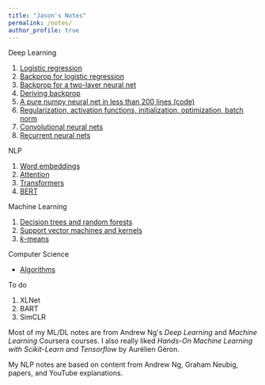 ```yaml
---
title: "Jason's Notes"
permalink: /notes/
author_profile: true
---
```


Deep Learning
1. [Logistic regression](/files/lr.pdf)
2. [Backprop for logistic regression](/files/IMG_3902.JPG)
3. [Backprop for a two-layer neural net](/files/IMG_3903.JPG)
4. [Deriving backprop](/files/deriving_backprop.pdf)
5. [A pure numpy neural net in less than 200 lines (code)](https://github.com/jasonwei20/jasonwei20.github.io/blob/master/code/numpy_neural_net.py)
5. [Regularization, activation functions, initialization, optimization, batch norm](/files/improving_dnns.pdf)
6. [Convolutional neural nets](/files/cnns.pdf)
7. [Recurrent neural nets](/files/rnns.pdf)

NLP
1. [Word embeddings](/files/word_embeddings.pdf)
2. [Attention](/files/attention.pdf)
3. [Transformers](/files/transformers.pdf)
4. [BERT](/files/bert.pdf)

Machine Learning
1. [Decision trees and random forests](/files/IMG_3905.JPG)
2. [Support vector machines and kernels](/files/IMG_3904.JPG)
3. [*k*-means](/files/k-means.pdf)

Computer Science
* [Algorithms](/files/algo_notes.pdf)

To do
1. XLNet
2. BART
3. SimCLR

Most of my ML/DL notes are from Andrew Ng's *Deep Learning* and *Machine Learning* Coursera courses. I also really liked *Hands-On Machine Learning with Scikit-Learn and Tensorflow* by Aurélien Géron.

My NLP notes are based on content from Andrew Ng, Graham Neubig, papers, and YouTube explanations.
